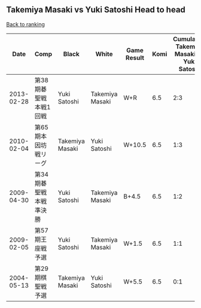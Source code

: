 ## Takemiya Masaki vs Yuki Satoshi Head to head

[Back to ranking](../../index.md)




| **Date** | **Comp** | **Black** | **White** | **Game Result** | **Komi** | **Cumulative Takemiya Masaki Vs Yuki Satoshi** | **Takemiya Masaki Streak** | **Yuki Satoshi Streak** | 
| --- | --- | --- | --- | --- | --- | --- | --- | --- |
| 2013-02-28 | 第38期碁聖戦本戦1回戦 | Yuki Satoshi | Takemiya Masaki | W+R | 6.5 | 2:3 | 1 | 0 | 
| 2010-02-04 | 第65期本因坊戦リーグ | Takemiya Masaki | Yuki Satoshi | W+10.5 | 6.5 | 1:3 | 0 | 2 | 
| 2009-04-30 | 第34期碁聖戦本戦準決勝 | Yuki Satoshi | Takemiya Masaki | B+4.5 | 6.5 | 1:2 | 0 | 1 | 
| 2009-02-05 | 第57期王座戦予選 | Yuki Satoshi | Takemiya Masaki | W+1.5 | 6.5 | 1:1 | 1 | 0 | 
| 2004-05-13 | 第29期棋聖戦予選 | Takemiya Masaki | Yuki Satoshi | W+5.5 | 6.5 | 0:1 | 0 | 1 |




